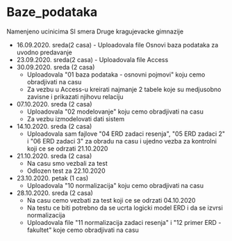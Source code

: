 # Baze_podataka
Namenjeno ucinicima SI smera Druge kragujevacke gimnazije

* 16.09.2020. sreda(2 casa) - Uploadovala file Osnovi baza podataka za uvodno predavanje
* 23.09.2020. sreda(2 casa) - Uploadovala file Access
* 30.09.2020. sreda (2 casa)
  - Uploadovala "01 baza podataka - osnovni pojmovi" koju cemo obradjivati na casu
  - Za vezbu u Access-u kreirati najmanje 2 tabele koje su medjusobno zavisne i prikazati njihovu relaciju
* 07.10.2020. sreda (2 casa)
  - Uploadovala "02 modelovanje" koju cemo obradjivati na casu
  - Za vezbu izmodelovati dati sistem
* 14.10.2020. sreda (2 casa)
  - Uploadovala sam fajlove "04 ERD zadaci resenja", "05 ERD zadaci 2" i "06 ERD zadaci 3" za obradu na casu i ujedno vezba za kontrolni koji ce se odrzati 21.10.2020
* 21.10.2020. sreda (2 casa)
  - Na casu smo vezbali za test
  - Odlozen test za 22.10.2020
* 23.10.2020. petak (1 cas)
  - Uploadovala "10 normalizacija" koju cemo obradjivati na casu
* 28.10.2020. sreda (2 casa)
  - Na casu cemo vezbati za test koji ce se odrzati 04.10.2020
  - Na testu ce biti potrebno da se ucrta logicki model ERD i da se izvrsi normalizacija
  - Uploadovala file "11 normalizacija zadaci resenja" i "12 primer ERD - fakultet" koje cemo obradjivati na casu
